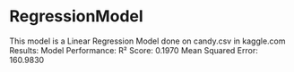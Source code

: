 # RegressionModel
This model is a Linear Regression Model done on candy.csv in kaggle.com
Results: 
Model Performance:
R² Score: 0.1970
Mean Squared Error: 160.9830
